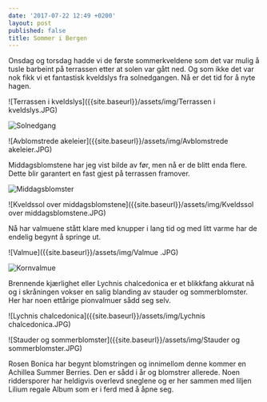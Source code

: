 ```yaml
---
date: '2017-07-22 12:49 +0200'
layout: post
published: false
title: Sommer i Bergen
---
```


Onsdag og torsdag hadde vi de første sommerkveldene som det var mulig å tusle barbeint på terrassen etter at solen var gått ned. Og som ikke det var nok fikk vi et fantastisk kveldslys fra solnedgangen.  Nå er det tid for å nyte hagen. 

![Terrassen i kveldslys]({{site.baseurl}}/assets/img/Terrassen i kveldslys.JPG)

![Solnedgang]({{site.baseurl}}/assets/img/Solnedgang.JPG)

![Avblomstrede akeleier]({{site.baseurl}}/assets/img/Avblomstrede akeleier.JPG)

Middagsblomstene har jeg vist bilde av før, men nå er de blitt enda flere. Dette blir garantert en fast gjest på terrassen framover. 

![Middagsblomster]({{site.baseurl}}/assets/img/Middagsblomster.JPG)

![Kveldssol over middagsblomstene]({{site.baseurl}}/assets/img/Kveldssol over middagsblomstene.JPG)

Nå har valmuene stått klare med knupper i lang tid og med litt varme har de endelig begynt å springe ut.

![Valmue]({{site.baseurl}}/assets/img/Valmue .JPG)

![Kornvalmue]({{site.baseurl}}/assets/img/Kornvalmue.JPG)

Brennende kjærlighet eller Lychnis chalcedonica er et blikkfang akkurat nå og i skråningen vokser en salig blanding av stauder og sommerblomster. Her har noen ettårige pionvalmuer sådd seg selv. 

![Lychnis chalcedonica]({{site.baseurl}}/assets/img/Lychnis chalcedonica.JPG)

![Stauder og sommerblomster]({{site.baseurl}}/assets/img/Stauder og sommerblomster.JPG)


Rosen Bonica har begynt blomstringen og innimellom denne kommer en Achillea Summer Berries. Den er sådd i år og blomstrer allerede. 
Noen riddersporer har heldigvis overlevd sneglene og er her sammen med liljen Lilium regale Album som er i ferd med å åpne seg. 



